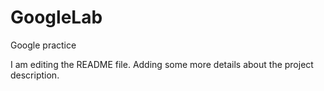 # GoogleLab
Google practice


I am editing the README file. Adding some more details about the project description.

